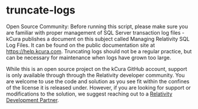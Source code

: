 # truncate-logs
Open Source Community: Before running this script, please make sure you are familiar with proper management of SQL Server transaction log files - kCura publishes a document on this subject called Managing Relativity SQL Log Files.  It can be found on the public documentation site at https://help.kcura.com.  Truncating logs should not be a regular practice, but can be necessary for maintenance when logs have grown too large.

While this is an open source project on the kCura GitHub account, support is only available through through the Relativity developer community. You are welcome to use the code and solution as you see fit within the confines of the license it is released under. However, if you are looking for support or modifications to the solution, we suggest reaching out to a [Relativity Development Partner](https://www.kcura.com/relativity/ediscovery-resources/ecosystem).
